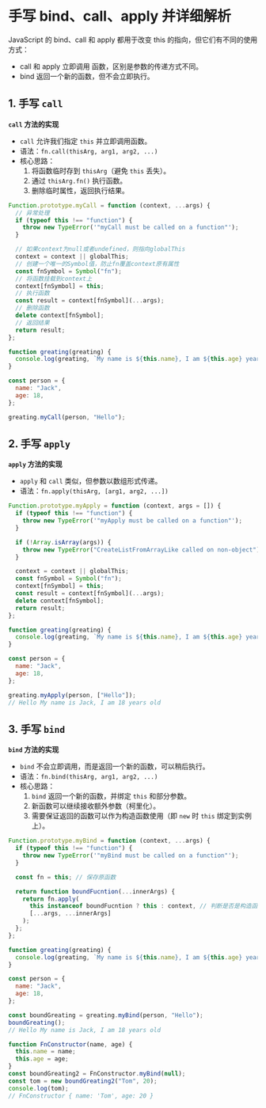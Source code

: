 # 手写 bind、call、apply 并详细解析

JavaScript 的 bind、call 和 apply 都用于改变 this 的指向，但它们有不同的使用方式：

- call 和 apply 立即调用 函数，区别是参数的传递方式不同。
- bind 返回一个新的函数，但不会立即执行。

## 1. 手写 `call`

**`call` 方法的实现**

- `call` 允许我们指定 `this` 并立即调用函数。
- 语法：`fn.call(thisArg, arg1, arg2, ...)`
- 核心思路：
    1. 将函数临时存到 `thisArg`（避免 `this` 丢失）。
    2. 通过 `thisArg.fn()` 执行函数。
    3. 删除临时属性，返回执行结果。

```js
Function.prototype.myCall = function (context, ...args) {
  // 异常处理
  if (typeof this !== "function") {
    throw new TypeError('"myCall must be called on a function"');
  }

  // 如果context为null或者undefined，则指向globalThis
  context = context || globalThis;
  // 创建一个唯一的Symbol值，防止fn覆盖context原有属性
  const fnSymbol = Symbol("fn");
  // 将函数挂载到context上
  context[fnSymbol] = this;
  // 执行函数
  const result = context[fnSymbol](...args);
  // 删除函数
  delete context[fnSymbol];
  // 返回结果
  return result;
};

function greating(greating) {
  console.log(greating, `My name is ${this.name}, I am ${this.age} years old`);
}

const person = {
  name: "Jack",
  age: 18,
};

greating.myCall(person, "Hello");
```

## 2. 手写 `apply`

**`apply` 方法的实现**

- `apply` 和 `call` 类似，但参数以数组形式传递。
- 语法：`fn.apply(thisArg, [arg1, arg2, ...])`

```js
Function.prototype.myApply = function (context, args = []) {
  if (typeof this !== "function") {
    throw new TypeError('"myApply must be called on a function"');
  }

  if (!Array.isArray(args)) {
    throw new TypeError("CreateListFromArrayLike called on non-object");
  }

  context = context || globalThis;
  const fnSymbol = Symbol("fn");
  context[fnSymbol] = this;
  const result = context[fnSymbol](...args);
  delete context[fnSymbol];
  return result;
};

function greating(greating) {
  console.log(greating, `My name is ${this.name}, I am ${this.age} years old`);
}

const person = {
  name: "Jack",
  age: 18,
};

greating.myApply(person, ["Hello"]);
// Hello My name is Jack, I am 18 years old
```

## 3. 手写 `bind`

**`bind` 方法的实现**

- `bind` 不会立即调用，而是返回一个新的函数，可以稍后执行。
- 语法：`fn.bind(thisArg, arg1, arg2, ...)`
- 核心思路：
    1. `bind` 返回一个新的函数，并绑定 `this` 和部分参数。
    2. 新函数可以继续接收额外参数（柯里化）。
    3. 需要保证返回的函数可以作为构造函数使用（即 `new` 时 `this` 绑定到实例上）。

```js
Function.prototype.myBind = function (context, ...args) {
  if (typeof this !== "function") {
    throw new TypeError('"myBind must be called on a function"');
  }

  const fn = this; // 保存原函数

  return function boundFucntion(...innerArgs) {
    return fn.apply(
      this instanceof boundFucntion ? this : context, // 判断是否是构造函数调用
      [...args, ...innerArgs]
    );
  };
};

function greating(greating) {
  console.log(greating, `My name is ${this.name}, I am ${this.age} years old`);
}

const person = {
  name: "Jack",
  age: 18,
};

const boundGreating = greating.myBind(person, "Hello");
boundGreating();
// Hello My name is Jack, I am 18 years old

function FnConstructor(name, age) {
  this.name = name;
  this.age = age;
}
const boundGreating2 = FnConstructor.myBind(null);
const tom = new boundGreating2("Tom", 20);
console.log(tom);
// FnConstructor { name: 'Tom', age: 20 }
```
